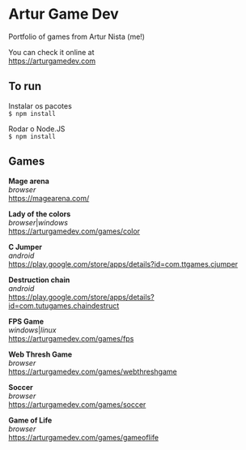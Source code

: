 # Artur Game Dev

Portfolio of games from Artur Nista (me!)

You can check it online at  
https://arturgamedev.com

## To run
Instalar os pacotes  
```$ npm install```

Rodar o Node.JS  
```$ npm install```

## Games

**Mage arena**  
_browser_  
https://magearena.com/

**Lady of the colors**  
_browser_|_windows_  
https://arturgamedev.com/games/color

**C Jumper**  
_android_  
https://play.google.com/store/apps/details?id=com.ttgames.cjumper

**Destruction chain**  
_android_  
https://play.google.com/store/apps/details?id=com.tutugames.chaindestruct

**FPS Game**  
_windows_|_linux_  
https://arturgamedev.com/games/fps

**Web Thresh Game**  
_browser_  
https://arturgamedev.com/games/webthreshgame

**Soccer**  
_browser_  
https://arturgamedev.com/games/soccer

**Game of Life**  
_browser_  
https://arturgamedev.com/games/gameoflife
